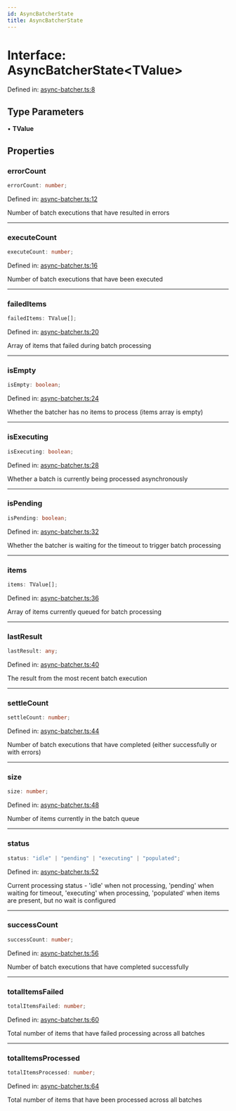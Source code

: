 ```yaml
---
id: AsyncBatcherState
title: AsyncBatcherState
---
```


<!-- DO NOT EDIT: this page is autogenerated from the type comments -->

# Interface: AsyncBatcherState\<TValue\>

Defined in: [async-batcher.ts:8](https://github.com/TanStack/pacer/blob/main/packages/pacer/src/async-batcher.ts#L8)

## Type Parameters

• **TValue**

## Properties

### errorCount

```ts
errorCount: number;
```

Defined in: [async-batcher.ts:12](https://github.com/TanStack/pacer/blob/main/packages/pacer/src/async-batcher.ts#L12)

Number of batch executions that have resulted in errors

***

### executeCount

```ts
executeCount: number;
```

Defined in: [async-batcher.ts:16](https://github.com/TanStack/pacer/blob/main/packages/pacer/src/async-batcher.ts#L16)

Number of batch executions that have been executed

***

### failedItems

```ts
failedItems: TValue[];
```

Defined in: [async-batcher.ts:20](https://github.com/TanStack/pacer/blob/main/packages/pacer/src/async-batcher.ts#L20)

Array of items that failed during batch processing

***

### isEmpty

```ts
isEmpty: boolean;
```

Defined in: [async-batcher.ts:24](https://github.com/TanStack/pacer/blob/main/packages/pacer/src/async-batcher.ts#L24)

Whether the batcher has no items to process (items array is empty)

***

### isExecuting

```ts
isExecuting: boolean;
```

Defined in: [async-batcher.ts:28](https://github.com/TanStack/pacer/blob/main/packages/pacer/src/async-batcher.ts#L28)

Whether a batch is currently being processed asynchronously

***

### isPending

```ts
isPending: boolean;
```

Defined in: [async-batcher.ts:32](https://github.com/TanStack/pacer/blob/main/packages/pacer/src/async-batcher.ts#L32)

Whether the batcher is waiting for the timeout to trigger batch processing

***

### items

```ts
items: TValue[];
```

Defined in: [async-batcher.ts:36](https://github.com/TanStack/pacer/blob/main/packages/pacer/src/async-batcher.ts#L36)

Array of items currently queued for batch processing

***

### lastResult

```ts
lastResult: any;
```

Defined in: [async-batcher.ts:40](https://github.com/TanStack/pacer/blob/main/packages/pacer/src/async-batcher.ts#L40)

The result from the most recent batch execution

***

### settleCount

```ts
settleCount: number;
```

Defined in: [async-batcher.ts:44](https://github.com/TanStack/pacer/blob/main/packages/pacer/src/async-batcher.ts#L44)

Number of batch executions that have completed (either successfully or with errors)

***

### size

```ts
size: number;
```

Defined in: [async-batcher.ts:48](https://github.com/TanStack/pacer/blob/main/packages/pacer/src/async-batcher.ts#L48)

Number of items currently in the batch queue

***

### status

```ts
status: "idle" | "pending" | "executing" | "populated";
```

Defined in: [async-batcher.ts:52](https://github.com/TanStack/pacer/blob/main/packages/pacer/src/async-batcher.ts#L52)

Current processing status - 'idle' when not processing, 'pending' when waiting for timeout, 'executing' when processing, 'populated' when items are present, but no wait is configured

***

### successCount

```ts
successCount: number;
```

Defined in: [async-batcher.ts:56](https://github.com/TanStack/pacer/blob/main/packages/pacer/src/async-batcher.ts#L56)

Number of batch executions that have completed successfully

***

### totalItemsFailed

```ts
totalItemsFailed: number;
```

Defined in: [async-batcher.ts:60](https://github.com/TanStack/pacer/blob/main/packages/pacer/src/async-batcher.ts#L60)

Total number of items that have failed processing across all batches

***

### totalItemsProcessed

```ts
totalItemsProcessed: number;
```

Defined in: [async-batcher.ts:64](https://github.com/TanStack/pacer/blob/main/packages/pacer/src/async-batcher.ts#L64)

Total number of items that have been processed across all batches
